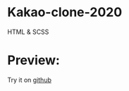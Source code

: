 # Kakao-clone-2020

HTML & SCSS

# Preview:

Try it on [github](https://roghabo.github.io/kakao-clone2020)
